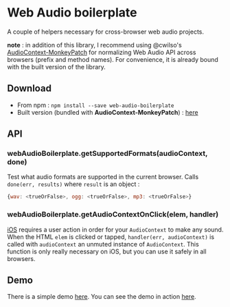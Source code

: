 Web Audio boilerplate
========================

A couple of helpers necessary for cross-browser web audio projects.

**note** : in addition of this library, I recommend using @cwilso's [AudioContext-MonkeyPatch](https://github.com/cwilso/AudioContext-MonkeyPatch) for normalizing Web Audio API across browsers (prefix and method names). For convenience, it is already bound with the built version of the library.


Download
----------

- From npm : `npm install --save web-audio-boilerplate`
- Built version (bundled with **AudioContext-MonkeyPatch**) : [here](https://github.com/sebpiq/web-audio-boilerplate/tree/master/dist/)


API
----

### webAudioBoilerplate.getSupportedFormats(audioContext, done)

Test what audio formats are supported in the current browser. Calls `done(err, results)` where `result` is an object :

```javascript
{wav: <trueOrFalse>, ogg: <trueOrFalse>, mp3: <trueOrFalse>}
```

### webAudioBoilerplate.getAudioContextOnClick(elem, handler)

[iOS](https://developer.apple.com/library/content/documentation/AudioVideo/Conceptual/Using_HTML5_Audio_Video/PlayingandSynthesizingSounds/PlayingandSynthesizingSounds.html) requires a user action in order for your `AudioContext` to make any sound. When the HTML `elem` is clicked or tapped, `handler(err, audioContext)` is called with `audioContext` an unmuted instance of `AudioContext`. This function is only really necessary on iOS, but you can use it safely in all browsers.


Demo
-----

There is a simple demo [here](https://github.com/sebpiq/web-audio-boilerplate/tree/master/demo.html). You can see the demo in action [here](sebpiq.github.io/web-audio-boilerplate/demo.html). 
